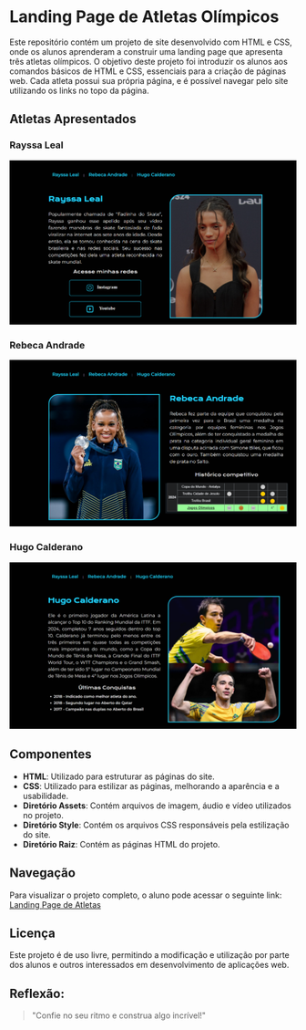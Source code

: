 # Landing Page de Atletas Olímpicos

Este repositório contém um projeto de site desenvolvido com HTML e CSS, onde os alunos aprenderam a construir uma landing page que apresenta três atletas olímpicos. O objetivo deste projeto foi introduzir os alunos aos comandos básicos de HTML e CSS, essenciais para a criação de páginas web. Cada atleta possui sua própria página, e é possível navegar pelo site utilizando os links no topo da página.

## Atletas Apresentados

### Rayssa Leal
![Imagem do Projeto](https://github.com/Petinelson/landing_page_atletas/blob/main/assets/print_rayssa.png)

### Rebeca Andrade
![Imagem do Projeto](https://github.com/Petinelson/landing_page_atletas/blob/main/assets/print_rebeca.png)

### Hugo Calderano
![Imagem do Projeto](https://github.com/Petinelson/landing_page_atletas/blob/main/assets/print_calderano.png)

## Componentes

- **HTML**: Utilizado para estruturar as páginas do site.
- **CSS**: Utilizado para estilizar as páginas, melhorando a aparência e a usabilidade.
- **Diretório Assets**: Contém arquivos de imagem, áudio e vídeo utilizados no projeto.
- **Diretório Style**: Contém os arquivos CSS responsáveis pela estilização do site.
- **Diretório Raiz**: Contém as páginas HTML do projeto.

## Navegação

Para visualizar o projeto completo, o aluno pode acessar o seguinte link:  
[Landing Page de Atletas](https://landing-page-atletas.onrender.com/)

## Licença

Este projeto é de uso livre, permitindo a modificação e utilização por parte dos alunos e outros interessados em desenvolvimento de aplicações web.

## Reflexão:

> "Confie no seu ritmo e construa algo incrível!"
